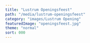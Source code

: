 ```yaml
---
title: "Lustrum Openingsfeest"
path: "/media/lustrum-openingsfeest"
category: "images/Lustrum Opening"
featuredImage: "openingsfeest.jpg"
theme: "normal"
sort: 000
---
```

